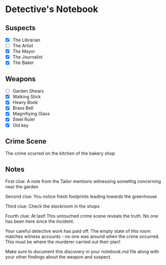 # Detective's Notebook

## Suspects
- [X] The Librarian
- [ ] The Artist
- [X] The Mayor
- [X] The Journalist
- [X] The Baker

## Weapons
- [ ] Garden Shears
- [X] Walking Stick
- [X] Heavy Book
- [X] Brass Bell
- [X] Magnifiying Glass
- [X] Steel Ruler    
- [X] Old key

## Crime Scene
The crime ocurred on the kitchen of the bakery shop

## Notes
First clue:
A note from the Tailor mentions witnessing somethig concerning near the garden

Second clue:
You notice fresh footprints leading towards the greenhouse

Third clue:
Check the stockroom in the shops

Fourth clue:
At last! This untouched crime scene reveals the truth. No one has been here since the incident.

Your careful detective work has paid off. The empty state of this room matches 
witness accounts - no one was around when the crime occurred. This must be 
where the murderer carried out their plan!

Make sure to document this discovery in your notebook.md file along with your 
other findings about the weapon and suspect.
